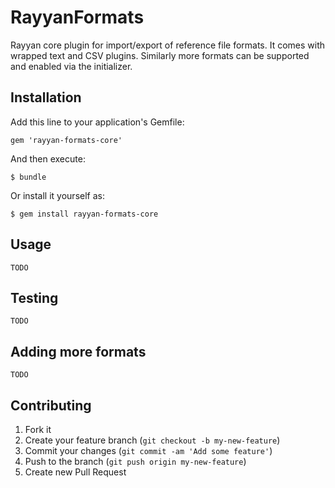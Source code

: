# RayyanFormats

Rayyan core plugin for import/export of reference file formats. It comes with wrapped text and CSV plugins. Similarly more formats can be supported and enabled via the initializer. 

## Installation

Add this line to your application's Gemfile:

    gem 'rayyan-formats-core'

And then execute:

    $ bundle

Or install it yourself as:

    $ gem install rayyan-formats-core

## Usage

    TODO

## Testing

    TODO

## Adding more formats

    TODO

## Contributing

1. Fork it
2. Create your feature branch (`git checkout -b my-new-feature`)
3. Commit your changes (`git commit -am 'Add some feature'`)
4. Push to the branch (`git push origin my-new-feature`)
5. Create new Pull Request
